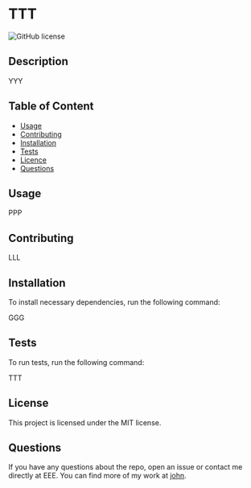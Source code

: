

  # **TTT**


  ![GitHub license](https://img.shields.io/badge/license-MIT-blue.svg)

  ## Description 
  YYY

  ## Table of Content

  * [Usage](#usage)
  * [Contributing](#contributing)
  * [Installation](#installation)
  * [Tests](#tests)
  * [Licence](#licence)
  * [Questions](#questions)

  ## Usage

  PPP

  ## Contributing

  LLL

  ## Installation

  To install necessary dependencies, run the following command:

  GGG

  ## Tests

  To run tests, run the following command:
  
  TTT

  ## License

  This project  is licensed under the MIT license.

  ## Questions

  If you have any questions about the repo, open an issue or contact me directly at EEE. You can find more of my work at [john](https://github.com/john/).

